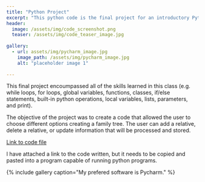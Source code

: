 ```yaml
---
title: "Python Project"
excerpt: "This python code is the final project for an introductory Python course."
header:
  image: /assets/img/code_screenshot.png
  teaser: /assets/img/code_teaser_image.jpg
  
gallery:
  - url: assets/img/pycharm_image.jpg
    image_path: /assets/img/pycharm_image.jpg
    alt: "placeholder image 1"
    
---
```


This final project encoumpassed all of the skills learned in this class (e.g. while loops, for loops, global variables, functions, classes, if/else statements, built-in python operations, local variables, lists, parameters, and print). 

The objective of the project was to create a code that allowed the user to choose different options creating a family tree. The user can add a relative, delete a relative, or update information that will be processed and stored. 


[Link to code file](https://docs.google.com/document/d/1W_AFP6f2NTJ2IoIdq0zzzkpbJ4wNvh2PKF1LAxj1TXw/edit?usp=sharing)  

I have attached a link to the code written, but it needs to be copied and pasted into a program capable of running python programs.


{% include gallery caption="My prefered software is Pycharm." %}
